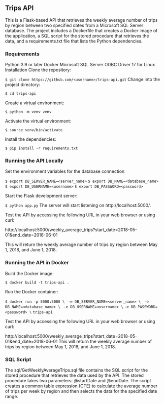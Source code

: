 ## Trips API
This is a Flask-based API that retrieves the weekly average number of trips by region between two specified dates from a Microsoft SQL Server database. The project includes a Dockerfile that creates a Docker image of the application, a SQL script for the stored procedure that retrieves the data, and a requirements.txt file that lists the Python dependencies.

### Requirements
Python 3.9 or later
Docker
Microsoft SQL Server ODBC Driver 17 for Linux
Installation
Clone the repository:


 ``$ git clone https://github.com/<username>/trips-api.git``
Change into the project directory:



 ``$ cd trips-api``

Create a virtual environment:


``$ python -m venv venv``

Activate the virtual environment:


``$ source venv/bin/activate``

Install the dependencies:


``$ pip install -r requirements.txt``


### Running the API Locally
Set the environment variables for the database connection:

``$ export DB_SERVER_NAME=<server_name>``
``$ export DB_NAME=<database_name>``
``$ export DB_USERNAME=<username>``
``$ export DB_PASSWORD=<password>``


Start the Flask development server:


``$ python app.py``
The server will start listening on http://localhost:5000/.

Test the API by accessing the following URL in your web browser or using curl:


http://localhost:5000/weekly_average_trips?start_date=2018-05-01&end_date=2018-06-01

This will return the weekly average number of trips by region between May 1, 2018, and June 1, 2018.

### Running the API in Docker
Build the Docker image:


``$ docker build -t trips-api .``

Run the Docker container:


`$ docker run -p 5000:5000 \`
 ` -e DB_SERVER_NAME=<server_name> \`
 ` -e DB_NAME=<database_name> \`
 ` -e DB_USERNAME=<username> \`
 `-e DB_PASSWORD=<password> \`
  `trips-api`


Test the API by accessing the following URL in your web browser or using curl:


http://localhost:5000/weekly_average_trips?start_date=2018-05-01&end_date=2018-06-01
This will return the weekly average number of trips by region between May 1, 2018, and June 1, 2018.

### SQL Script
The sql/GetWeeklyAverageTrips.sql file contains the SQL script for the stored procedure that retrieves the data used by the API. The stored procedure takes two parameters: @startDate and @endDate. The script creates a common table expression (CTE) to calculate the average number of trips per week by region and then selects the data for the specified date range.